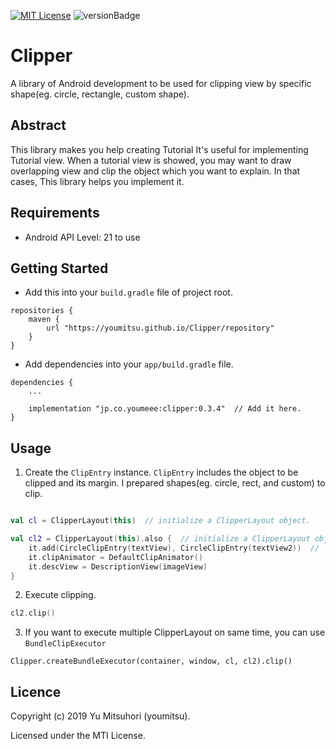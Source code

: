 [![MIT License](http://img.shields.io/badge/license-MIT-blue.svg?style=flat)](LICENSE)
![versionBadge](https://img.shields.io/badge/version-0.3.5-green.svg)

# Clipper


A library of Android development to be used for clipping view by specific shape(eg. circle, rectangle, custom shape).


## Abstract


This library makes you help creating Tutorial
It's useful for implementing Tutorial view.
When a tutorial view is showed, you may want to draw overlapping view and clip the object which you want to explain.
In that cases, This library helps you implement it.


## Requirements


- Android API Level: 21 to use

## Getting Started


- Add this into your `build.gradle` file of project root.


```
repositories {
    maven {
        url "https://youmitsu.github.io/Clipper/repository"
    }
}
```


- Add dependencies into your `app/build.gradle` file.

```
dependencies {
    ...
    
    implementation "jp.co.youmeee:clipper:0.3.4"  // Add it here.
}
```


## Usage


1. Create the `ClipEntry` instance. `ClipEntry` includes the object to be clipped and its margin. I prepared shapes(eg. circle, rect, and custom) to clip.

```kotlin

val cl = ClipperLayout(this)  // initialize a ClipperLayout object.

val cl2 = ClipperLayout(this).also {  // initialize a ClipperLayout object and its propeties by also{}.
    it.add(CircleClipEntry(textView), CircleClipEntry(textView2))  //
    it.clipAnimator = DefaultClipAnimator()
    it.descView = DescriptionView(imageView)
}
```

2. Execute clipping.


```kotlin
cl2.clip()
```

3. If you want to execute multiple ClipperLayout on same time, you can use `BundleClipExecutor`


```
Clipper.createBundleExecutor(container, window, cl, cl2).clip()
```

## Licence

Copyright (c) 2019 Yu Mitsuhori (youmitsu).

Licensed under the MTI License.
